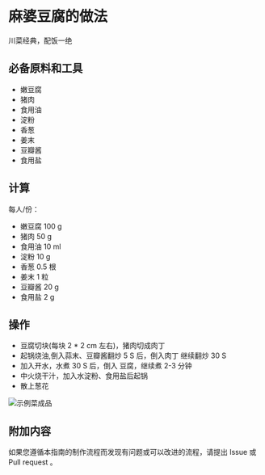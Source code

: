 # 麻婆豆腐的做法

川菜经典，配饭一绝

## 必备原料和工具

* 嫩豆腐
* 猪肉
* 食用油
* 淀粉
* 香葱
* 姜末
* 豆瓣酱
* 食用盐



## 计算

每人/份：

* 嫩豆腐 100 g
* 猪肉 50 g
* 食用油 10 ml
* 淀粉 10 g
* 香葱 0.5 根
* 姜末 1 粒
* 豆瓣酱 20 g
* 食用盐 2 g


## 操作

* 豆腐切块(每块 2 * 2 cm 左右)，猪肉切成肉丁
* 起锅烧油,倒入蒜末、豆瓣酱翻炒 5 S 后，倒入肉丁 继续翻炒 30 S
* 加入开水，水煮 30 S 后，倒入 豆腐，继续煮 2-3 分钟
* 中火烧干汁，加入水淀粉、食用盐后起锅
* 散上葱花

![示例菜成品](./1.jpeg)

## 附加内容

如果您遵循本指南的制作流程而发现有问题或可以改进的流程，请提出 Issue 或 Pull request 。
